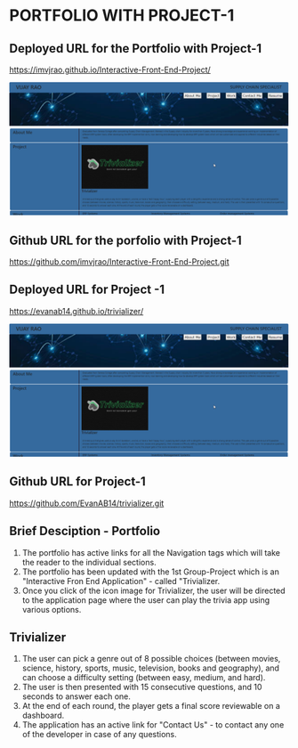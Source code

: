 # PORTFOLIO WITH PROJECT-1

## Deployed URL for the Portfolio with Project-1
https://imvjrao.github.io/Interactive-Front-End-Project/

![](./Images/Portfolio-screenshot.png)

## Github URL for the porfolio with Project-1
https://github.com/imvjrao/Interactive-Front-End-Project.git

## Deployed URL for Project -1
https://evanab14.github.io/trivializer/


![](./Images/Portfolio-screenshot.png)



## Github URL for Project-1
https://github.com/EvanAB14/trivializer.git





## Brief Desciption - Portfolio
1. The portfolio has active links for all the Navigation tags which will take the reader to the individual sections.
2. The portfolio has been updated with the 1st Group-Project which is an "Interactive Fron End Application" - called "Trivializer.
3. Once you click of the icon image for Trivializer, the user will be directed to the application page where the user can play the trivia app using various options.

## Trivializer
1. The user can pick a genre out of 8 possible choices (between movies, science, history, sports, music, television, books and geography), and can choose a difficulty setting (between easy, medium, and hard).
2. The user is then presented with 15 consecutive questions, and 10 seconds to answer each one.
3. At the end of each round, the player gets a final score reviewable on a dashboard.
4. The application has an active link for "Contact Us" - to contact any one of the developer in case of any questions.


